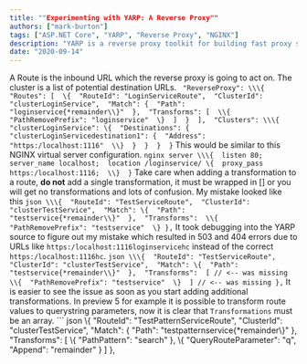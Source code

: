 ```yaml
---
title: ""Experimenting with YARP: A Reverse Proxy""
authors: ["mark-burton"]
tags: ["ASP.NET Core", "YARP", "Reverse Proxy", "NGINX"]
description: "YARP is a reverse proxy toolkit for building fast proxy servers in .NET using the infrastructure from ASP.NET and .NET."
date: "2020-09-14"
---
```


A Route is the inbound URL which the reverse proxy is going to act on. The cluster is a list of potential destination URLs.  ```  "ReverseProxy": \\\{  "Routes": [  \{  "RouteId": "LoginServiceRoute",  "ClusterId": "clusterLoginService",  "Match": {  "Path": "loginservice{*remainder\\}"  },  "Transforms": [  \\{  "PathRemovePrefix": "loginservice"  \}  ]  }  ],  "Clusters": \\\{  "clusterLoginService": \{  "Destinations": {  "clusterLoginServicedestination1": {  "Address": "https:/localhost:1116"  \\}  }  }  }  }
```  This would be similar to this NGINX virtual server configuration.  ``` nginx
server \\\{  listen 80;  server_name localhost;  location /loginservice/ \{  proxy_pass  https:/localhost:1116;  \\}  }
```  Take care when adding a transformation to a route, **do not** add a single transformation, it must be wrapped in [] or you will get no transformations and lots of confusion.  My mistake looked like this  ``` json
\\\{  "RouteId": "TestServiceRoute",  "ClusterId": "clusterTestService",  "Match": \{  "Path": "testservice{*remainder\\}"  },  "Transforms":  \\{  "PathRemovePrefix": "testservice"  \}
},
```  It took debugging into the YARP source to figure out my mistake which resulted in 503 and 404 errors due to URLs like `https:/localhost:1116loginservicehc` instead of the correct `https:/localhost:1116hc`.  ``` json
\\\{  "RouteId": "TestServiceRoute",  "ClusterId": "clusterTestService",  "Match": \{  "Path": "testservice{*remainder\\}"  },  "Transforms":  [ // <-- was missing  \\{  "PathRemovePrefix": "testservice"  \}  ] // <-- was missing
},
```  It is easier to see the issue as soon as you start adding additional transformations. In preview 5 for example it is possible to transform route values to querystring parameters, now it is clear that `Transformations` must be an array.  ``` json  \\\{  "RouteId": "TestPatternServiceRoute",  "ClusterId": "clusterTestService",  "Match": \{  "Path": "testpatternservice{*remainder\\}"  },  "Transforms": [  \\{  "PathPattern": "search"  \},  \\{  "QueryRouteParameter": "q",  "Append": "remainder"  \}  ]  },
```